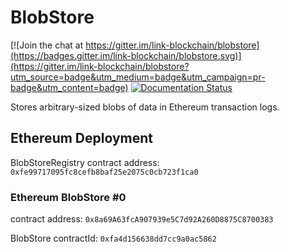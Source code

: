# BlobStore

[![Join the chat at https://gitter.im/link-blockchain/blobstore](https://badges.gitter.im/link-blockchain/blobstore.svg)](https://gitter.im/link-blockchain/blobstore?utm_source=badge&utm_medium=badge&utm_campaign=pr-badge&utm_content=badge) [![Documentation Status](https://readthedocs.org/projects/pip/badge/?version=latest)](https://blobstore.readthedocs.io/en/latest/?badge=latest)

Stores arbitrary-sized blobs of data in Ethereum transaction logs.

## Ethereum Deployment

BlobStoreRegistry contract address: `0xfe99717095fc8cefb8baf25e2075c0cb723f1ca0`

### Ethereum BlobStore #0

contract address: `0x8a69A63fcA907939e5C7d92A260D8875C8700383`

BlobStore contractId: `0xfa4d156638dd7cc9a0ac5862`
